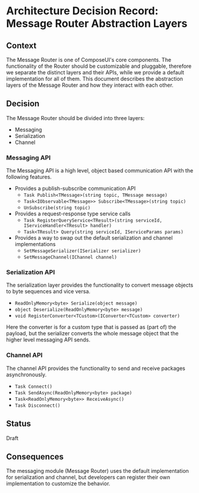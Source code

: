 <!-- Morgan Stanley makes this available to you under the Apache License, Version 2.0 (the "License"). You may obtain a copy of the License at http://www.apache.org/licenses/LICENSE-2.0. See the NOTICE file distributed with this work for additional information regarding copyright ownership. Unless required by applicable law or agreed to in writing, software distributed under the License is distributed on an "AS IS" BASIS, WITHOUT WARRANTIES OR CONDITIONS OF ANY KIND, either express or implied. See the License for the specific language governing permissions and limitations under the License. -->

# Architecture Decision Record: Message Router Abstraction Layers

## Context

The Message Router is one of ComposeUI's core components. 
The functionality of the Router should be customizable and pluggable, therefore we separate
the distinct layers and their APIs, while we provide a default implementation for all of them.
This document describes the abstraction layers of the Message Router and how they interact with each other.

## Decision

The Message Router should be divided into three layers:
* Messaging
* Serialization
* Channel

### Messaging API

The Messaging API is a high level, object based communication API with the following features.

* Provides a publish-subscribe communication API
    * `Task Publish<TMessage>(string topic, TMessage message)`
    * `Task<IObservable<TMessage>> Subscribe<TMessage>(string topic)`
    * `UnSubscribe(string topic)`
* Provides a request-response type service calls
    * `Task RegisterQueryService<TResult>(string serviceId, IServiceHandler<TResult> handler)`
    * `Task<TResult> Query(string serviceId, IServiceParams params)`
* Provides a way to swap out the default serialization and channel implementations
    * `SetMessageSerializer(ISerializer serializer)`
    * `SetMessageChannel(IChannel channel)`

### Serialization API

The serialization layer provides the functionality to convert message objects to byte sequences and vice versa. 

* `ReadOnlyMemory<byte> Serialize(object message)`
* `object Deserialize(ReadOnlyMemory<byte> message)`
* `void RegisterConverter<TCustom>(IConverter<TCustom> converter)`

Here the converter is for a custom type that is passed as (part of) the payload, 
but the serializer converts the whole message object that the higher level messaging API sends.

### Channel API

The channel API provides the functionality to send and receive packages asynchronously.

* `Task Connect()`
* `Task SendAsync(ReadOnlyMemory<byte> package)`
* `Task<ReadOnlyMemory<byte>> ReceiveAsync()`
* `Task Disconnect()`

## Status

Draft

## Consequences
The messaging module (Message Router) uses the default implementation for serialization and
channel, but developers can register their own implementation to customize the behavior.
